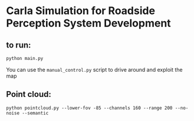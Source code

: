 # Carla Simulation for Roadside Perception System Development
## to run:
```bash
python main.py
```

You can use the `manual_control.py` script to drive around and exploit the map

## Point cloud:
`python pointcloud.py --lower-fov -85 --channels 160 --range 200 --no-noise --semantic`
